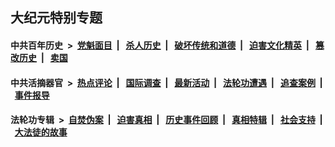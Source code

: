 ## 大纪元特别专题

#### 中共百年历史 &nbsp;>&nbsp; [党魁面目](indexes/nf1176107/README.md?01210430) &nbsp;| &nbsp; [杀人历史](indexes/nf1176106/README.md?01210430) &nbsp;| &nbsp; [破坏传统和道德](indexes/nf1176106/README.md?01210430) &nbsp;| &nbsp; [迫害文化精英](indexes/nf1176111/README.md?01210430) &nbsp;| &nbsp; [篡改历史](indexes/nf1176115/README.md?01210430) &nbsp;| &nbsp; [卖国](indexes/nf1176117/README.md?01210430) 

#### 中共活摘器官 &nbsp;>&nbsp; [热点评论](indexes/nf5879/README.md?01210430) &nbsp;| &nbsp; [国际调查](indexes/nf5947/README.md?01210430) &nbsp;| &nbsp; [最新活动](indexes/nf5883/README.md?01210430) &nbsp;| &nbsp; [法轮功遭遇](indexes/nf5881/README.md?01210430) &nbsp;| &nbsp; [追查案例](indexes/nf5880/README.md?01210430) &nbsp;| &nbsp; [事件报导](indexes/nf5877/README.md?01210430) 

#### 法轮功专辑 &nbsp;>&nbsp; [自焚伪案](indexes/nf5562/README.md?01210430) &nbsp;| &nbsp; [迫害真相](indexes/nf4379/README.md?01210430) &nbsp;| &nbsp; [历史事件回顾](indexes/nf5793/README.md?01210430) &nbsp;| &nbsp; [真相特辑](indexes/nf4389/README.md?01210430) &nbsp;| &nbsp; [社会支持](indexes/nf4386/README.md?01210430) &nbsp;| &nbsp; [大法徒的故事](indexes/nf1147481/README.md?01210430) 
